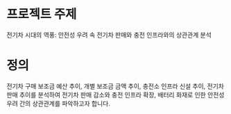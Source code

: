 # 프로젝트 주제
전기차 시대의 역풍: 안전성 우려 속 전기차 판매와 충전 인프라와의 상관관계 분석

# 정의
전기차 구매 보조금 예산 추이, 개별 보조금 금액 추이, 충전소 인프라 신설 추이, 전기차 판매 추이를 분석하여 전기차 판매 감소와 충전 인프라 확장, 배터리 화재로 인한 안전성 우려 간의 상관관계를 파악하고자 합니다.